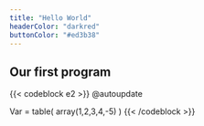 ```yaml
---
title: "Hello World"
headerColor: "darkred"
buttonColor: "#ed3b38"
---
```

## Our first program

{{< codeblock e2 >}}
@autoupdate

Var = table(
  array(1,2,3,4,-5)
)
{{< /codeblock >}}
